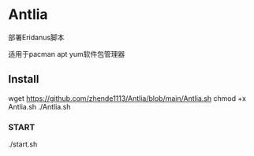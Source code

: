 # Antlia

部署Eridanus脚本

适用于pacman apt yum软件包管理器
## Install
wget https://github.com/zhende1113/Antlia/blob/main/Antlia.sh
chmod +x Antlia.sh
./Antlia.sh

### START
./start.sh
